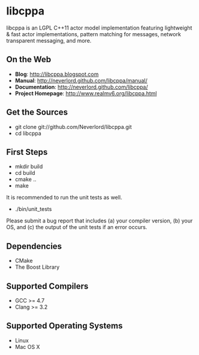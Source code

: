 libcppa
=======

libcppa is an LGPL C++11 actor model implementation featuring lightweight & fast
actor implementations, pattern matching for messages,
network transparent messaging, and more.


On the Web
----------

* __Blog__: http://libcppa.blogspot.com
* __Manual__: http://neverlord.github.com/libcppa/manual/
* __Documentation__: http://neverlord.github.com/libcppa/
* __Project Homepage__: http://www.realmv6.org/libcppa.html

Get the Sources
---------------

* git clone git://github.com/Neverlord/libcppa.git
* cd libcppa


First Steps
-----------

* mkdir build
* cd build
* cmake ..
* make

It is recommended to run the unit tests as well.

* ./bin/unit_tests

Please submit a bug report that includes (a) your compiler version, (b) your OS,
and (c) the output of the unit tests if an error occurs.


Dependencies
------------

* CMake
* The Boost Library


Supported Compilers
-------------------

* GCC >= 4.7
* Clang >= 3.2


Supported Operating Systems
---------------------------

* Linux
* Mac OS X
